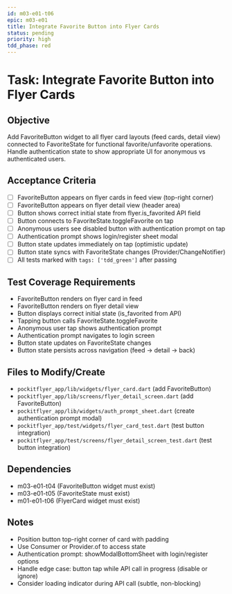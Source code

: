 ```yaml
---
id: m03-e01-t06
epic: m03-e01
title: Integrate Favorite Button into Flyer Cards
status: pending
priority: high
tdd_phase: red
---
```


# Task: Integrate Favorite Button into Flyer Cards

## Objective
Add FavoriteButton widget to all flyer card layouts (feed cards, detail view) connected to FavoriteState for functional favorite/unfavorite operations. Handle authentication state to show appropriate UI for anonymous vs authenticated users.

## Acceptance Criteria
- [ ] FavoriteButton appears on flyer cards in feed view (top-right corner)
- [ ] FavoriteButton appears on flyer detail view (header area)
- [ ] Button shows correct initial state from flyer.is_favorited API field
- [ ] Button connects to FavoriteState.toggleFavorite on tap
- [ ] Anonymous users see disabled button with authentication prompt on tap
- [ ] Authentication prompt shows login/register sheet modal
- [ ] Button state updates immediately on tap (optimistic update)
- [ ] Button state syncs with FavoriteState changes (Provider/ChangeNotifier)
- [ ] All tests marked with `tags: ['tdd_green']` after passing

## Test Coverage Requirements
- FavoriteButton renders on flyer card in feed
- FavoriteButton renders on flyer detail view
- Button displays correct initial state (is_favorited from API)
- Tapping button calls FavoriteState.toggleFavorite
- Anonymous user tap shows authentication prompt
- Authentication prompt navigates to login screen
- Button state updates on FavoriteState changes
- Button state persists across navigation (feed → detail → back)

## Files to Modify/Create
- `pockitflyer_app/lib/widgets/flyer_card.dart` (add FavoriteButton)
- `pockitflyer_app/lib/screens/flyer_detail_screen.dart` (add FavoriteButton)
- `pockitflyer_app/lib/widgets/auth_prompt_sheet.dart` (create authentication prompt modal)
- `pockitflyer_app/test/widgets/flyer_card_test.dart` (test button integration)
- `pockitflyer_app/test/screens/flyer_detail_screen_test.dart` (test button integration)

## Dependencies
- m03-e01-t04 (FavoriteButton widget must exist)
- m03-e01-t05 (FavoriteState must exist)
- m01-e01-t06 (FlyerCard widget must exist)

## Notes
- Position button top-right corner of card with padding
- Use Consumer<FavoriteState> or Provider.of to access state
- Authentication prompt: showModalBottomSheet with login/register options
- Handle edge case: button tap while API call in progress (disable or ignore)
- Consider loading indicator during API call (subtle, non-blocking)
